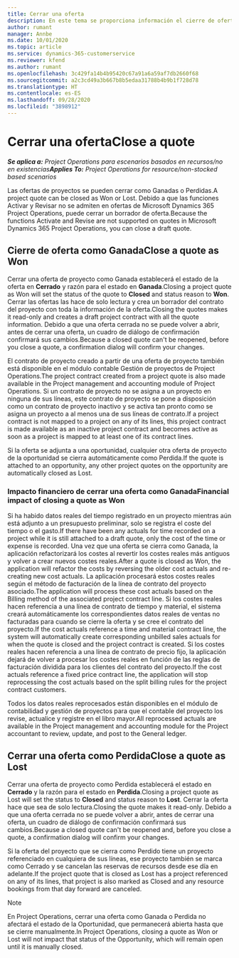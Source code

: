 ```yaml
---
title: Cerrar una oferta
description: En este tema se proporciona información el cierre de ofertas en Project Operations.
author: rumant
manager: Annbe
ms.date: 10/01/2020
ms.topic: article
ms.service: dynamics-365-customerservice
ms.reviewer: kfend
ms.author: rumant
ms.openlocfilehash: 3c429fa14b4b95420c67a91a6a59af7db2660f68
ms.sourcegitcommit: a2c3cd49a3b667b8b5edaa31788b4b9b1f728d78
ms.translationtype: HT
ms.contentlocale: es-ES
ms.lasthandoff: 09/28/2020
ms.locfileid: "3898912"
---
```

# <a name="close-a-quote"></a><span data-ttu-id="1c3ea-103">Cerrar una oferta</span><span class="sxs-lookup"><span data-stu-id="1c3ea-103">Close a quote</span></span>

<span data-ttu-id="1c3ea-104">_**Se aplica a:** Project Operations para escenarios basados en recursos/no en existencias_</span><span class="sxs-lookup"><span data-stu-id="1c3ea-104">_**Applies To:** Project Operations for resource/non-stocked based scenarios_</span></span>

<span data-ttu-id="1c3ea-105">Las ofertas de proyectos se pueden cerrar como Ganadas o Perdidas.</span><span class="sxs-lookup"><span data-stu-id="1c3ea-105">A project quote can be closed as Won or Lost.</span></span> <span data-ttu-id="1c3ea-106">Debido a que las funciones Activar y Revisar no se admiten en ofertas de Microsoft Dynamics 365 Project Operations, puede cerrar un borrador de oferta.</span><span class="sxs-lookup"><span data-stu-id="1c3ea-106">Because the functions Activate and Revise are not supported on quotes in Microsoft Dynamics 365 Project Operations, you can close a draft quote.</span></span>

## <a name="close-a-quote-as-won"></a><span data-ttu-id="1c3ea-107">Cierre de oferta como Ganada</span><span class="sxs-lookup"><span data-stu-id="1c3ea-107">Close a quote as Won</span></span>

<span data-ttu-id="1c3ea-108">Cerrar una oferta de proyecto como Ganada establecerá el estado de la oferta en **Cerrado** y razón para el estado en **Ganada**.</span><span class="sxs-lookup"><span data-stu-id="1c3ea-108">Closing a project quote as Won will set the status of the quote to **Closed** and status reason to **Won**.</span></span> <span data-ttu-id="1c3ea-109">Cerrar las ofertas las hace de solo lectura y crea un borrador del contrato del proyecto con toda la información de la oferta.</span><span class="sxs-lookup"><span data-stu-id="1c3ea-109">Closing the quotes makes it read-only and creates a draft project contract with all the quote information.</span></span> <span data-ttu-id="1c3ea-110">Debido a que una oferta cerrada no se puede volver a abrir, antes de cerrar una oferta, un cuadro de diálogo de confirmación confirmará sus cambios.</span><span class="sxs-lookup"><span data-stu-id="1c3ea-110">Because a closed quote can't be reopened, before you close a quote, a confirmation dialog will confirm your changes.</span></span>

<span data-ttu-id="1c3ea-111">El contrato de proyecto creado a partir de una oferta de proyecto también está disponible en el módulo contable Gestión de proyectos de Project Operations.</span><span class="sxs-lookup"><span data-stu-id="1c3ea-111">The project contract created from a project quote is also made available in the Project management and accounting module of Project Operations.</span></span> <span data-ttu-id="1c3ea-112">Si un contrato de proyecto no se asigna a un proyecto en ninguna de sus líneas, este contrato de proyecto se pone a disposición como un contrato de proyecto inactivo y se activa tan pronto como se asigna un proyecto a al menos una de sus líneas de contrato.</span><span class="sxs-lookup"><span data-stu-id="1c3ea-112">If a project contract is not mapped to a project on any of its lines, this project contract is made available as an inactive project contract and becomes active as soon as a project is mapped to at least one of its contract lines.</span></span>

<span data-ttu-id="1c3ea-113">Si la oferta se adjunta a una oportunidad, cualquier otra oferta de proyecto de la oportunidad se cierra automáticamente como Perdida.</span><span class="sxs-lookup"><span data-stu-id="1c3ea-113">If the quote is attached to an opportunity, any other project quotes on the opportunity are automatically closed as Lost.</span></span>

### <a name="financial-impact-of-closing-a-quote-as-won"></a><span data-ttu-id="1c3ea-114">Impacto financiero de cerrar una oferta como Ganada</span><span class="sxs-lookup"><span data-stu-id="1c3ea-114">Financial impact of closing a quote as Won</span></span>

<span data-ttu-id="1c3ea-115">Si ha habido datos reales del tiempo registrado en un proyecto mientras aún está adjunto a un presupuesto preliminar, solo se registra el coste del tiempo o el gasto.</span><span class="sxs-lookup"><span data-stu-id="1c3ea-115">If there have been any actuals for time recorded on a project while it is still attached to a draft quote, only the cost of the time or expense is recorded.</span></span> <span data-ttu-id="1c3ea-116">Una vez que una oferta se cierra como Ganada, la aplicación refactorizará los costes al revertir los costes reales más antiguos y volver a crear nuevos costes reales.</span><span class="sxs-lookup"><span data-stu-id="1c3ea-116">After a quote is closed as Won, the application will refactor the costs by reversing the older cost actuals and re-creating new cost actuals.</span></span> <span data-ttu-id="1c3ea-117">La aplicación procesará estos costes reales según el método de facturación de la línea de contrato del proyecto asociado.</span><span class="sxs-lookup"><span data-stu-id="1c3ea-117">The application will process these cost actuals based on the Billing method of the associated project contract line.</span></span> <span data-ttu-id="1c3ea-118">Si los costes reales hacen referencia a una línea de contrato de tiempo y material, el sistema creará automáticamente los correspondientes datos reales de ventas no facturadas para cuando se cierre la oferta y se cree el contrato del proyecto.</span><span class="sxs-lookup"><span data-stu-id="1c3ea-118">If the cost actuals reference a time and material contract line, the system will automatically create corresponding unbilled sales actuals for when the quote is closed and the project contract is created.</span></span> <span data-ttu-id="1c3ea-119">Si los costes reales hacen referencia a una línea de contrato de precio fijo, la aplicación dejará de volver a procesar los costes reales en función de las reglas de facturación dividida para los clientes del contrato del proyecto.</span><span class="sxs-lookup"><span data-stu-id="1c3ea-119">If the cost actuals reference a fixed price contract line, the application will stop reprocessing the cost actuals based on the split billing rules for the project contract customers.</span></span>

<span data-ttu-id="1c3ea-120">Todos los datos reales reprocesados están disponibles en el módulo de contabilidad y gestión de proyectos para que el contable del proyecto los revise, actualice y registre en el libro mayor.</span><span class="sxs-lookup"><span data-stu-id="1c3ea-120">All reprocessed actuals are available in the Project management and accounting module for the Project accountant to review, update, and post to the General ledger.</span></span> 

## <a name="close-a-quote-as-lost"></a><span data-ttu-id="1c3ea-121">Cerrar una oferta como Perdida</span><span class="sxs-lookup"><span data-stu-id="1c3ea-121">Close a quote as Lost</span></span>

<span data-ttu-id="1c3ea-122">Cerrar una oferta de proyecto como Perdida establecerá el estado en **Cerrado** y la razón para el estado en **Perdida**.</span><span class="sxs-lookup"><span data-stu-id="1c3ea-122">Closing a project quote as Lost will set the status to **Closed** and status reason to **Lost**.</span></span> <span data-ttu-id="1c3ea-123">Cerrar la oferta hace que sea de solo lectura.</span><span class="sxs-lookup"><span data-stu-id="1c3ea-123">Closing the quote makes it read-only.</span></span> <span data-ttu-id="1c3ea-124">Debido a que una oferta cerrada no se puede volver a abrir, antes de cerrar una oferta, un cuadro de diálogo de confirmación confirmará sus cambios.</span><span class="sxs-lookup"><span data-stu-id="1c3ea-124">Because a closed quote can't be reopened and, before you close a quote, a confirmation dialog will confirm your changes.</span></span>

<span data-ttu-id="1c3ea-125">Si la oferta del proyecto que se cierra como Perdido tiene un proyecto referenciado en cualquiera de sus líneas, ese proyecto también se marca como Cerrado y se cancelan las reservas de recursos desde ese día en adelante.</span><span class="sxs-lookup"><span data-stu-id="1c3ea-125">If the project quote that is closed as Lost has a project referenced on any of its lines, that project is also marked as Closed and any resource bookings from that day forward are canceled.</span></span>

> [!NOTE]
> <span data-ttu-id="1c3ea-126">En Project Operations, cerrar una oferta como Ganada o Perdida no afectará el estado de la Oportunidad, que permanecerá abierta hasta que se cierre manualmente.</span><span class="sxs-lookup"><span data-stu-id="1c3ea-126">In Project Operations, closing a quote as Won or Lost will not impact that status of the Opportunity, which will remain open until it is manually closed.</span></span>
